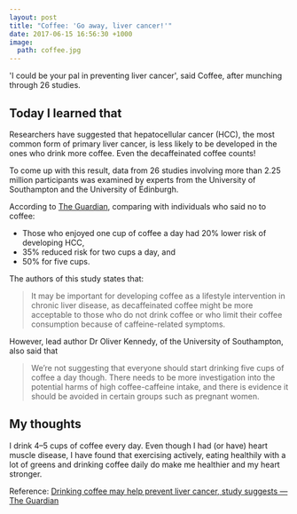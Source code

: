 ```yaml
---
layout: post
title: "Coffee: 'Go away, liver cancer!'"
date: 2017-06-15 16:56:30 +1000
image:
  path: coffee.jpg
---
```


'I could be your pal in preventing liver cancer', said Coffee, after munching through 26 studies.

## Today I learned that

Researchers have suggested that hepatocellular cancer (HCC), the most common form of primary liver cancer, is less
likely to be developed in the ones who drink more coffee. Even the decaffeinated coffee counts!

To come up with this result, data from 26 studies involving more than 2.25 million participants was examined by experts
from the University of Southampton and the University of Edinburgh.

According to [The Guardian][1], comparing with individuals who said no to coffee:

- Those who enjoyed one cup of coffee a day had 20% lower risk of developing HCC,
- 35% reduced risk for two cups a day, and
- 50% for five cups.

The authors of this study states that:

> It may be important for developing coffee as a lifestyle intervention in chronic liver disease, as decaffeinated
coffee might be more acceptable to those who do not drink coffee or who limit their coffee consumption because of
caffeine-related symptoms.

However, lead author Dr Oliver Kennedy, of the University of Southampton, also said that

> We’re not suggesting that everyone should start drinking five cups of coffee a day though. There needs to be more
investigation into the potential harms of high coffee-caffeine intake, and there is evidence it should be avoided in
certain groups such as pregnant women.

## My thoughts

I drink 4–5 cups of coffee every day. Even though I had (or have) heart muscle disease, I have found that exercising
actively, eating healthily with a lot of greens and drinking coffee daily do make me healthier and my heart stronger.

Reference: [Drinking coffee may help prevent liver cancer, study suggests — The Guardian][1]

[1]: https://www.theguardian.com/science/2017/may/25/drinking-coffee-may-help-prevent-liver-cancer-study-suggests
